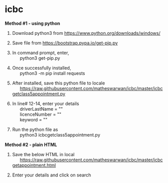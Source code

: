 # icbc
**Method #1 - using python**


1. Download python3 from https://www.python.org/downloads/windows/  

2. Save file from https://bootstrap.pypa.io/get-pip.py  
  
3. In command prompt, enter,   
    &nbsp;&nbsp;&nbsp;&nbsp;&nbsp;&nbsp;python3 get-pip.py  
    
4. Once successfully installed,   
    &nbsp;&nbsp;&nbsp;&nbsp;&nbsp;&nbsp;python3 -m pip install requests  
    
5. After installed, save this python file to locale   
    &nbsp;&nbsp;&nbsp;&nbsp;&nbsp;&nbsp;https://raw.githubusercontent.com/matheswarwan/icbc/master/icbcgetclass5appointment.py  
    
6. In line# 12-14, enter your details   
    &nbsp;&nbsp;&nbsp;&nbsp;&nbsp;&nbsp;driverLastName = ""  
    &nbsp;&nbsp;&nbsp;&nbsp;&nbsp;&nbsp;licenceNumber = ""  
    &nbsp;&nbsp;&nbsp;&nbsp;&nbsp;&nbsp;keyword = ""  
    
7. Run the python file as   
    &nbsp;&nbsp;&nbsp;&nbsp;&nbsp;&nbsp;python3 icbcgetclass5appointment.py  
    
      
        
**Method #2 - plain HTML**  
  
1. Save the below HTML in local   
&nbsp;&nbsp;&nbsp;&nbsp;&nbsp;&nbsp;https://raw.githubusercontent.com/matheswarwan/icbc/master/icbcgetappointment.html  

2. Enter your details and click on search  
